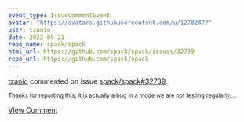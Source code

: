 ```yaml
---
event_type: IssueCommentEvent
avatar: "https://avatars.githubusercontent.com/u/1278247?"
user: tzanio
date: 2022-09-21
repo_name: spack/spack
html_url: https://github.com/spack/spack/issues/32739
repo_url: https://github.com/spack/spack
---
```


<a href='https://github.com/tzanio' target='_blank'>tzanio</a> commented on issue <a href='https://github.com/spack/spack/issues/32739' target='_blank'>spack/spack#32739</a>.

<small>Thanks for reporting this, it is actually a bug in a mode we are not testing regularly....</small>

<a href='https://github.com/spack/spack/issues/32739' target='_blank'>View Comment</a>